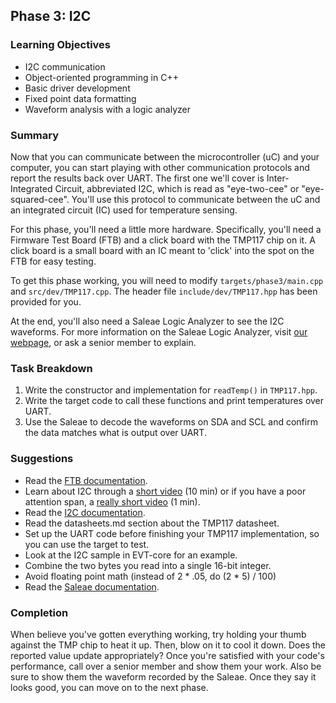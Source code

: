 ## Phase 3: I2C

### Learning Objectives
- I2C communication
- Object-oriented programming in C++
- Basic driver development
- Fixed point data formatting
- Waveform analysis with a logic analyzer

### Summary
Now that you can communicate between the microcontroller (uC) and your 
computer, you can start playing with other communication protocols and report
the results back over UART. The first one we'll cover is Inter-Integrated
Circuit, abbreviated I2C, which is read as "eye-two-cee" or "eye-squared-cee".
You'll use this protocol to communicate between the uC and an integrated
circuit (IC) used for temperature sensing. 

For this phase, you'll need a little more hardware. Specifically, you'll need a 
Firmware Test Board (FTB) and a click board with the TMP117 chip on it. 
A click board is a small board with an IC meant to 'click' into the spot on the 
FTB for easy testing. 

To get this phase working, you will need to modify `targets/phase3/main.cpp` and 
`src/dev/TMP117.cpp`. The header file `include/dev/TMP117.hpp` has been 
provided for you.

At the end, you'll also need a Saleae Logic Analyzer to see the I2C waveforms. For 
more information on the Saleae Logic Analyzer, visit [our webpage](
https://sites.google.com/g.rit.edu/evt-home-page/firmware-team/device-documentation/saleae-logic-analyzer),
or ask a senior member to explain.

### Task Breakdown
1. Write the constructor and implementation for `readTemp()` in `TMP117.hpp`.
2. Write the target code to call these functions and print temperatures over 
UART.
3. Use the Saleae to decode the waveforms on SDA and SCL and confirm the data 
matches what is output over UART.

### Suggestions
- Read the [FTB documentation](
https://sites.google.com/g.rit.edu/evt-home-page/firmware-team/device-documentation/firmware-test-board-ftb).
- Learn about I2C through a [short video](https://www.youtube.com/watch?v=CAvawEcxoPU) (10 min) or if you have a poor attention span, a [really short video](https://www.youtube.com/shorts/8R13KHx4dTQ) (1 min).
- Read the [I2C documentation](
https://sites.google.com/g.rit.edu/evt-home-page/firmware-team/communication-protocols/inter-integrated-circuit-i2c?authuser=0).
- Read the datasheets.md section about the TMP117 datasheet.
- Set up the UART code before finishing your TMP117 implementation, so you can
use the target to test.
- Look at the I2C sample in EVT-core for an example.
- Combine the two bytes you read into a single 16-bit integer.
- Avoid floating point math (instead of 2 * .05, do (2 * 5) / 100)
- Read the [Saleae documentation](
https://sites.google.com/g.rit.edu/evt-home-page/firmware-team/device-documentation/saleae-logic-analyzer?authuser=0).

### Completion
When believe you've gotten everything working, try holding your thumb against
the TMP chip to heat it up. Then, blow on it to cool it down. Does the reported
value update appropriately? Once you're satisfied with your code's performance,
call over a senior member and show them your work. Also be sure to show them the
waveform recorded by the Saleae. Once they say it looks good, you can move on to
the next phase.
